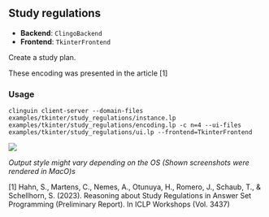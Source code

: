## Study regulations

- **Backend**:   `ClingoBackend`
- **Frontend**:   `TkinterFrontend`

Create a study plan.

These encoding was presented in the article [1]

### Usage

```
clinguin client-server --domain-files examples/tkinter/study_regulations/instance.lp examples/tkinter/study_regulations/encoding.lp -c n=4 --ui-files examples/tkinter/study_regulations/ui.lp --frontend=TkinterFrontend
```

![](out.png)

*Output style might vary depending on the OS (Shown screenshots were rendered in MacO)s*

[1] Hahn, S., Martens, C., Nemes, A., Otunuya, H., Romero, J., Schaub, T., & Schellhorn, S. (2023). Reasoning about Study Regulations in Answer Set Programming (Preliminary Report). In ICLP Workshops (Vol. 3437)